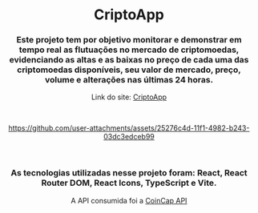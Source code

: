 <div align="center">

# CriptoApp

### Este projeto tem por objetivo monitorar e demonstrar em tempo real as flutuações no mercado de criptomoedas, evidenciando as altas e as baixas no preço de cada uma das criptomoedas disponíveis, seu valor de mercado, preço, volume e alterações nas últimas 24 horas.

<p>Link do site: <a href="https://cripto-app-wine.vercel.app/" target="_blank" rel="noopener noreferrer">CriptoApp</a></p>

</br>

   https://github.com/user-attachments/assets/25276c4d-11f1-4982-b243-03dc3edceb99

</br>

### As tecnologias utilizadas nesse projeto foram: React, React Router DOM, React Icons, TypeScript e Vite.
<p>A API consumida foi a <a href="https://docs.coincap.io/" target="_blank" rel="noopener noreferrer">CoinCap API </a></p>

</div>
